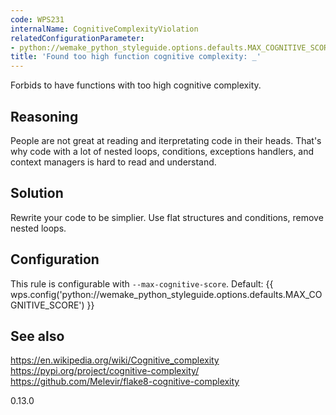 ```yaml
---
code: WPS231
internalName: CognitiveComplexityViolation
relatedConfigurationParameter:
- python://wemake_python_styleguide.options.defaults.MAX_COGNITIVE_SCORE
title: 'Found too high function cognitive complexity: _'
---
```


Forbids to have functions with too high cognitive complexity.

## Reasoning
People are not great at reading and iterpretating code in their
heads. That's why code with a lot of nested loops, conditions,
exceptions handlers, and context managers is hard to read and
understand.

## Solution
Rewrite your code to be simplier. Use flat structures and
conditions, remove nested loops.

## Configuration
This rule is configurable with `--max-cognitive-score`. Default:
{{ wps.config('python://wemake_python_styleguide.options.defaults.MAX_COGNITIVE_SCORE') }}

## See also
<https://en.wikipedia.org/wiki/Cognitive_complexity>
<https://pypi.org/project/cognitive-complexity/>
<https://github.com/Melevir/flake8-cognitive-complexity>

<div class="versionadded">

0.13.0

</div>
